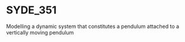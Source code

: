 # SYDE_351

Modelling a dynamic system that constitutes a pendulum attached to a vertically moving pendulum

